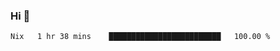 ### Hi 👋

<!--START_SECTION:waka-->

```txt
Nix   1 hr 38 mins    █████████████████████████   100.00 %
```

<!--END_SECTION:waka-->
